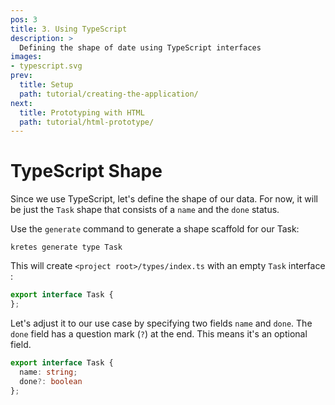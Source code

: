 ```yaml
---
pos: 3
title: 3. Using TypeScript
description: >
  Defining the shape of date using TypeScript interfaces
images:
- typescript.svg
prev:
  title: Setup 
  path: tutorial/creating-the-application/
next:
  title: Prototyping with HTML 
  path: tutorial/html-prototype/
---
```


# TypeScript Shape

Since we use TypeScript, let's define the shape of our data. For now, it will be just the `Task` shape that consists of a `name` and the `done` status.

Use the `generate` command to generate a shape scaffold for our Task:

```
kretes generate type Task
```

This will create `<project root>/types/index.ts` with an empty `Task` interface :

```ts
export interface Task {
};
```

Let's adjust it to our use case by specifying two fields `name` and `done`. The `done` field has a question mark (`?`) at the end. This means it's an optional field.

```ts
export interface Task {
  name: string;
  done?: boolean
};
```
